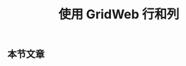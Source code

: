 ﻿---
title: 使用 GridWeb 行和列
type: docs
weight: 40
url: /zh/java/working-with-gridweb-rows-and-columns/
---
## **本节文章**

